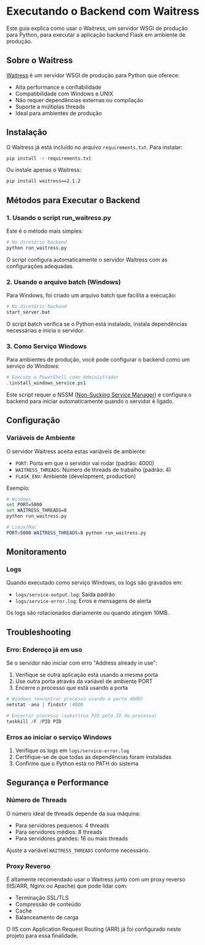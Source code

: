 # Executando o Backend com Waitress

Este guia explica como usar o Waitress, um servidor WSGI de produção para Python, para executar a aplicação backend Flask em ambiente de produção.

## Sobre o Waitress

[Waitress](https://docs.pylonsproject.org/projects/waitress/) é um servidor WSGI de produção para Python que oferece:

- Alta performance e confiabilidade
- Compatibilidade com Windows e UNIX
- Não requer dependências externas ou compilação
- Suporte a múltiplas threads
- Ideal para ambientes de produção

## Instalação

O Waitress já está incluído no arquivo `requirements.txt`. Para instalar:

```bash
pip install -r requirements.txt
```

Ou instale apenas o Waitress:

```bash
pip install waitress==2.1.2
```

## Métodos para Executar o Backend

### 1. Usando o script run_waitress.py

Este é o método mais simples:

```bash
# No diretório backend
python run_waitress.py
```

O script configura automaticamente o servidor Waitress com as configurações adequadas.

### 2. Usando o arquivo batch (Windows)

Para Windows, foi criado um arquivo batch que facilita a execução:

```bash
# No diretório backend
start_server.bat
```

O script batch verifica se o Python está instalado, instala dependências necessárias e inicia o servidor.

### 3. Como Serviço Windows

Para ambientes de produção, você pode configurar o backend como um serviço do Windows:

```powershell
# Execute o PowerShell como Administrador
.\install_windows_service.ps1
```

Este script requer o NSSM ([Non-Sucking Service Manager](https://nssm.cc/)) e configura o backend para iniciar automaticamente quando o servidor é ligado.

## Configuração

### Variáveis de Ambiente

O servidor Waitress aceita estas variáveis de ambiente:

- `PORT`: Porta em que o servidor vai rodar (padrão: 4000)
- `WAITRESS_THREADS`: Número de threads de trabalho (padrão: 4)
- `FLASK_ENV`: Ambiente (development, production)

Exemplo:

```bash
# Windows
set PORT=5000
set WAITRESS_THREADS=8
python run_waitress.py

# Linux/Mac
PORT=5000 WAITRESS_THREADS=8 python run_waitress.py
```

## Monitoramento

### Logs

Quando executado como serviço Windows, os logs são gravados em:

- `logs/service-output.log`: Saída padrão
- `logs/service-error.log`: Erros e mensagens de alerta

Os logs são rotacionados diariamente ou quando atingem 10MB.

## Troubleshooting

### Erro: Endereço já em uso

Se o servidor não iniciar com erro "Address already in use":

1. Verifique se outra aplicação está usando a mesma porta
2. Use outra porta através da variável de ambiente PORT
3. Encerre o processo que está usando a porta

```powershell
# Windows (encontrar processo usando a porta 4000)
netstat -ano | findstr :4000

# Encerrar processo (substitua PID pelo ID do processo)
taskkill /F /PID PID
```

### Erros ao iniciar o serviço Windows

1. Verifique os logs em `logs/service-error.log`
2. Certifique-se de que todas as dependências foram instaladas
3. Confirme que o Python está no PATH do sistema

## Segurança e Performance

### Número de Threads

O número ideal de threads depende da sua máquina:

- Para servidores pequenos: 4 threads
- Para servidores médios: 8 threads
- Para servidores grandes: 16 ou mais threads

Ajuste a variável `WAITRESS_THREADS` conforme necessário.

### Proxy Reverso

É altamente recomendado usar o Waitress junto com um proxy reverso (IIS/ARR, Nginx ou Apache) que pode lidar com:

- Terminação SSL/TLS
- Compressão de conteúdo
- Cache
- Balanceamento de carga

O IIS com Application Request Routing (ARR) já foi configurado neste projeto para essa finalidade.
